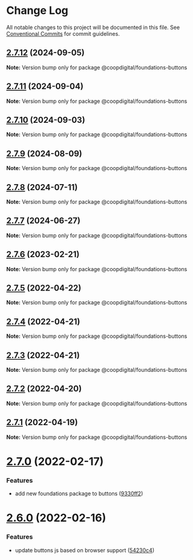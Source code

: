 # Change Log

All notable changes to this project will be documented in this file.
See [Conventional Commits](https://conventionalcommits.org) for commit guidelines.

## [2.7.12](https://github.com/coopdigital/coop-frontend/compare/@coopdigital/foundations-buttons@2.7.11...@coopdigital/foundations-buttons@2.7.12) (2024-09-05)

**Note:** Version bump only for package @coopdigital/foundations-buttons





## [2.7.11](https://github.com/coopdigital/coop-frontend/compare/@coopdigital/foundations-buttons@2.7.10...@coopdigital/foundations-buttons@2.7.11) (2024-09-04)

**Note:** Version bump only for package @coopdigital/foundations-buttons





## [2.7.10](https://github.com/coopdigital/coop-frontend/compare/@coopdigital/foundations-buttons@2.7.9...@coopdigital/foundations-buttons@2.7.10) (2024-09-03)

**Note:** Version bump only for package @coopdigital/foundations-buttons





## [2.7.9](https://github.com/coopdigital/coop-frontend/compare/@coopdigital/foundations-buttons@2.7.8...@coopdigital/foundations-buttons@2.7.9) (2024-08-09)

**Note:** Version bump only for package @coopdigital/foundations-buttons





## [2.7.8](https://github.com/coopdigital/coop-frontend/compare/@coopdigital/foundations-buttons@2.7.7...@coopdigital/foundations-buttons@2.7.8) (2024-07-11)

**Note:** Version bump only for package @coopdigital/foundations-buttons





## [2.7.7](https://github.com/coopdigital/coop-frontend/compare/@coopdigital/foundations-buttons@2.7.6...@coopdigital/foundations-buttons@2.7.7) (2024-06-27)

**Note:** Version bump only for package @coopdigital/foundations-buttons





## [2.7.6](https://github.com/coopdigital/coop-frontend/compare/@coopdigital/foundations-buttons@2.7.5...@coopdigital/foundations-buttons@2.7.6) (2023-02-21)

**Note:** Version bump only for package @coopdigital/foundations-buttons





## [2.7.5](https://github.com/coopdigital/coop-frontend/compare/@coopdigital/foundations-buttons@2.7.4...@coopdigital/foundations-buttons@2.7.5) (2022-04-22)

**Note:** Version bump only for package @coopdigital/foundations-buttons





## [2.7.4](https://github.com/coopdigital/coop-frontend/compare/@coopdigital/foundations-buttons@2.7.3...@coopdigital/foundations-buttons@2.7.4) (2022-04-21)

**Note:** Version bump only for package @coopdigital/foundations-buttons





## [2.7.3](https://github.com/coopdigital/coop-frontend/compare/@coopdigital/foundations-buttons@2.7.2...@coopdigital/foundations-buttons@2.7.3) (2022-04-21)

**Note:** Version bump only for package @coopdigital/foundations-buttons





## [2.7.2](https://github.com/coopdigital/coop-frontend/compare/@coopdigital/foundations-buttons@2.7.1...@coopdigital/foundations-buttons@2.7.2) (2022-04-20)

**Note:** Version bump only for package @coopdigital/foundations-buttons





## [2.7.1](https://github.com/coopdigital/coop-frontend/compare/@coopdigital/foundations-buttons@2.7.0...@coopdigital/foundations-buttons@2.7.1) (2022-04-19)

**Note:** Version bump only for package @coopdigital/foundations-buttons





# [2.7.0](https://github.com/coopdigital/coop-frontend/compare/@coopdigital/foundations-buttons@2.6.0...@coopdigital/foundations-buttons@2.7.0) (2022-02-17)


### Features

* add new foundations package to buttons ([9330ff2](https://github.com/coopdigital/coop-frontend/commit/9330ff26f9ed3cc78a642e5615486f666fb9fec6))





# [2.6.0](https://github.com/coopdigital/coop-frontend/compare/@coopdigital/foundations-buttons@2.5.8...@coopdigital/foundations-buttons@2.6.0) (2022-02-16)


### Features

* update buttons js based on browser support ([54230c4](https://github.com/coopdigital/coop-frontend/commit/54230c4c0008a55fd1b3be532f5655a0015b8925))
